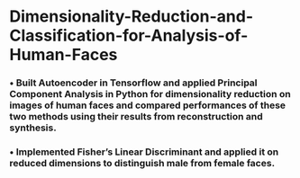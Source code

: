 # Dimensionality-Reduction-and-Classification-for-Analysis-of-Human-Faces
### • Built Autoencoder in Tensorflow and applied Principal Component Analysis in Python for dimensionality reduction on images of human faces and compared performances of these two methods using their results from reconstruction and synthesis.
### • Implemented Fisher’s Linear Discriminant and applied it on reduced dimensions to distinguish male from female faces.
